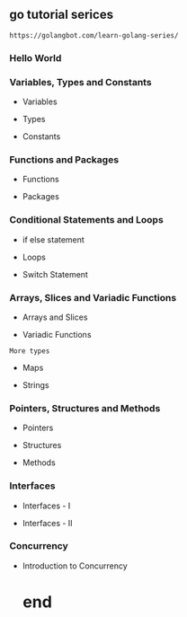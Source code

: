 ## go tutorial serices

	https://golangbot.com/learn-golang-series/

### Hello World


### Variables, Types and Constants

+ Variables 

+ Types 

+ Constants


### Functions and Packages

+ Functions 

+ Packages


### Conditional Statements and Loops

+ if else statement 

+ Loops 

+ Switch Statement


### Arrays, Slices and Variadic Functions

+ Arrays and Slices 

+ Variadic Functions

`More types`

+  Maps 

+ Strings

### Pointers, Structures and Methods

+ Pointers 

+ Structures 

+ Methods

### Interfaces

+ Interfaces - I 

+ Interfaces - II


### Concurrency

+ Introduction to Concurrency



	# end


